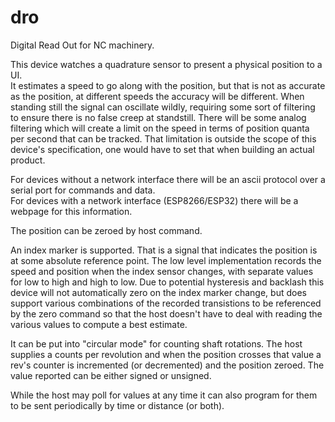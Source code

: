 # dro
Digital Read Out for NC machinery.

This device watches a quadrature sensor to present a physical position to a UI.  
It estimates a speed to go along with the position, but that is not as accurate as the position, at different speeds the accuracy will be different. 
When standing still the signal can oscillate wildly, requiring some sort of filtering to ensure there is no false creep at standstill.
There will be some analog filtering which will create a limit on the speed in terms of position quanta per second that can be tracked. 
That limitation is outside the scope of this device's specification, one would have to set that when building an actual product.   

For devices without a network interface there will be an ascii protocol over a serial port for commands and data.  
For devices with a network interface (ESP8266/ESP32) there will be a webpage for this information.  

The position can be zeroed by host command. 

An index marker is supported. That is a signal that indicates the position is at some absolute reference point.
The low level implementation records the speed and position when the index sensor changes, with separate values for low to high and high to low.
Due to potential hysteresis and backlash this device will not automatically zero on the index marker change, but does support various combinations of the recorded transistions to be referenced by the zero command so that the host doesn't have to deal with reading the various values to compute a best estimate.

It can be put into "circular mode" for counting shaft rotations. The host supplies a counts per revolution and when the position crosses that value a rev's counter is incremented (or decremented) and the position zeroed. The value reported can be either signed or unsigned. 

While the host may poll for values at any time it can also program for them to be sent periodically by time or distance (or both).

